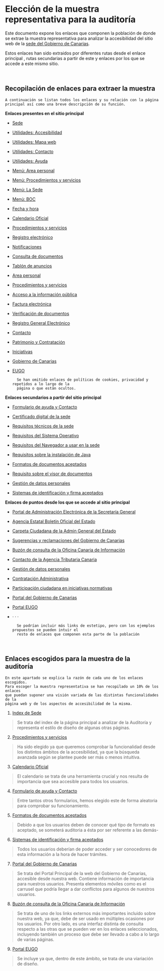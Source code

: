 # Elección de la muestra representativa para la auditoría
Este documento expone los enlaces que componen la población de donde se 
extrae la muestra representativa para analizar la accesibilidad del sitio
web de la [sede del Gobierno de Canarias](https://sede.gobcan.es/).

Estos enlaces han sido extraidos por diferentes rutas desde el enlace principal
, rutas secundarias a partir de este y enlaces por los que se accede a este mismo sitio.


<br>

## Recopilación de enlaces para extraer la muestra
    A continuación se listan todos los enlaces y su relación con la página principal así como una breve descripción de su función.

**Enlaces presentes en el sitio principal**
  
- [Sede](https://sede.gobcan.es/sede)
- [Utilidades: Accesibilidad](https://sede.gobcan.es/sede/utilidades_web/accesibilidad)
- [Utilidades: Mapa web](https://sede.gobcan.es/sede/utilidades_web/mapa_web)
- [Utilidades: Contacto](https://sede.gobcan.es/sede/utilidades_web/contacto)
- [Utilidades: Ayuda](https://sede.gobcan.es/sede/utilidades_web/ayuda)
- [Menú: Area personal](https://sede.gobcan.es/sede/menu-cabecera/area_personal)
- [Menú: Procedimientos y servicios](https://sede.gobcan.es/sede/menu-cabecera/procedimientos_y_servicios)
- [Menú: La Sede](https://sede.gobcan.es/sede/menu-cabecera/la_sede)
- [Menú: BOC](https://sede.gobcan.es/sede/menu-cabecera/boc)
- [Fecha y hora](https://sede.gobcan.es/sede/menu_lateral_f_h/fecha_y_hora_oficial)
- [Calendario Oficial](https://sede.gobcan.es/sede/menu_lateral_f_h/calendario_oficial)
- [Procedimientos y servicios](https://sede.gobcan.es/sede/procedimientos_servicios/tramites)
- [Registro electrónico](https://sede.gobcan.es/sede/destacados_menu_home/registro_general_electronico)
- [Notificaciones](https://sede.gobcan.es/sede/destacados_menu_home/notificaciones_telematicas)
- [Consulta de documentos](https://sede.gobcan.es/sede/destacados_menu_home/consulta_documentos)
- [Tablón de anuncios](https://sede.gobcan.es/sede/destacados_menu_home/tablon_anuncios)
- [Area personal](https://sede.gobcan.es/sede/area_personal)

- [Procedimientos y servicios](https://sede.gobcan.es/sede/tramites?contentTypeId=321b9560-73a9-11df-8da5-bf2cae36f426&titulo=Introduzca+el+texto&tema=&departamento=&perfil=&organo=&tipo_tramite=1b345260-7ead-11df-bdfa-925b42b7f915&plazo=1&enviado=true)
- [Acceso a la información pública](https://sede.gobcan.es/sede/tramites/4177)
- [Factura electrónica](https://sede.gobcan.es/sede/tramites/4005)
- [Verificación de documentos](https://sede.gobcan.es/sede/verifica_doc)
- [Registro General Electrónico](https://sede.gobcan.es/sede/rge)
- [Contacto](https://sede.gobcan.es/sede/contacto)
- [Patrimonio y Contratación](http://www.gobiernodecanarias.org/hacienda/dgpatrimonio/)
- [Iniciativas](https://www.gobiernodecanarias.org/participacionciudadana/iniciativas/)
- [Gobierno de Canarias](http://www.gobiernodecanarias.org/)
- [EUGO](http://www.eugo.es/)
    

        Se han omitido enlaces de políticas de cookies, privacidad y repetidos a lo largo de la 
        página o que están ocultos.

**Enlaces secundarios a partir del sitio principal**
  
- [Formulario de ayuda y Contacto](https://sede.gobcan.es/sede/formulario_contacto)

- [Certificado digital de la sede](https://sede.gobcan.es/sede/la_sede/requisitos_tecnicos/certificado_digital)
- [Requisitos técnicos de la sede](https://sede.gobcan.es/sede/la_sede/requisitos_tecnicos)
- [Requisitos del Sistema Operativo](https://sede.gobcan.es/sede/la_sede/requisitos_tecnicos/sistema_operativo)
- [Requisitos del Navegador a usar en la sede](https://sede.gobcan.es/sede/la_sede/requisitos_tecnicos/navegadores)
- [Requisitos sobre la instalación de Java](https://sede.gobcan.es/sede/la_sede/requisitos_tecnicos/maquina_virtual_java)
- [Formatos de documentos aceptados](https://sede.gobcan.es/sede/la_sede/requisitos_tecnicos/formatos)
- [Requisito sobre el visor de documentos](https://sede.gobcan.es/sede/la_sede/requisitos_tecnicos/visor_documentos)
- [Gestión de datos personales](https://sede.gobcan.es/sede/identificacionmenu)
- [Sistemas de identificación y firma aceptados](https://sede.gobcan.es/sede/la_sede/sistemas_firma)
    

**Enlaces de puntos desde los que se accede al sitio principal**
  
- [Portal de Administración Electrónica de la Secretaría General](https://administracionelectronica.gob.es/pae_Home/)

- [Agencia Estatal Boletín Oficial del Estado](https://www.boe.es/diario_boe/txt.php?id=BOE-A-2018-12699)
- [Carpeta Ciudadana de la Admin General del Estado](https://sede.administracion.gob.es/carpeta/clave.htm)
- [Sugerencias y reclamaciones del Gobierno de Canarias](https://www.gobiernodecanarias.org/principal/sugrec/)
- [Buzón de consulta de la Oficina Canaria de Información](https://www.gobiernodecanarias.org/siac/oficinas/buzon/)
- [Contacto de la Agencia Tributaria Canaria](https://sede.gobcan.es/tributos/jsf/publico/sede/utilidades_web/contacto.jsp)
- [Gestión de datos personales](https://sede.gobcan.es/sede/identificacionmenu)
- [Contratación Administrativa](http://www.gobiernodecanarias.org/hacienda/dgpatrimonio/)
- [Participación ciudadana en iniciativas normativas](https://www.gobiernodecanarias.org/participacionciudadana/iniciativas/)
- [Portal del Gobierno de Canarias](https://www.gobiernodecanarias.org/principal/)
- [Portal EUGO](http://www.eugo.es/)
- · · ·
        
        Se podrían incluir más links de estetipo, pero con los ejemplos propuestos se pueden intuir el
        resto de enlaces que componen esta parte de la población
<br>

## Enlaces escogidos para la muestra de la auditoría
    En este apartado se explica la razón de cada uno de los enlaces escogidos. 
    Para escoger la muestra representativa se han recopilado un 10% de los enlaces
    que puedan suponer una visión variada de las distintas funcionalidades de la 
    página web y de los aspectos de accesibilidad de la misma.

1. [Index de Sede](https://sede.gobcan.es/sede) 
> Se trata del index de la página principal a analizar de la Auditoría y representa el estilo de diseño de algunas otras páginas. 
2. [Procedimientos y servicios](https://sede.gobcan.es/sede/procedimientos_servicios/tramites)
> Ha sido elegido ya que queremos comprobar la funcionalidad desde los distintos ámbitos de la accesibilidad, ya que la búsqueda avanzada según se plantee puede ser más o menos intuitiva.
3. [Calendario Oficial](https://sede.gobcan.es/sede/menu_lateral_f_h/calendario_oficial)
> El calendario se trata de una herramienta crucial y nos resulta de importancia que sea accesible para todos los usuarios.
4. [Formulario de ayuda y Contacto](https://sede.gobcan.es/sede/formulario_contacto)
> Entre tantos otros formularios, hemos elegido este de forma aleatoria para comprobar su funcionamiento.
5. [Formatos de documentos aceptados](https://sede.gobcan.es/sede/la_sede/requisitos_tecnicos/formatos)
> Debido a que los usuarios deben de conocer qué tipo de formato es aceptado, se someterá auditoria a ésta por ser referente a las demás-
6. [Sistemas de identificación y firma aceptados](https://sede.gobcan.es/sede/la_sede/sistemas_firma)
> Todos los usuarios deberían de poder acceder y ser conocedores de esta información a la hora de hacer trámites.
7. [Portal del Gobierno de Canarias](https://www.gobiernodecanarias.org/principal/)
> Se trata del Portal Principal de la web del Gobierno de Canarias, accesible desde nuestra web. Contiene información de importancia para nuestros usuarios. Presenta elementos móviles como es el carrusel que podría llegar a dar conflictos para algunos de nuestros usuarios.
8. [Buzón de consulta de la Oficina Canaria de Información](https://www.gobiernodecanarias.org/siac/oficinas/buzon/)
> Se trata de uno de los links externos más importantes incluido sobre nuestra web, ya que, debe de ser usado en múltiples ocasiones por los usuarios. Por otro lado, es una interfaz distinta de consulta respecto a las otras que se pueden ver en los enlaces seleccionados, incluyendo también un proceso que debe ser llevado a cabo a lo largo de varias páginas.
9. [Portal EUGO](http://www.eugo.es/)
> Se incluye ya que, dentro de este ámbito, se trata de una viariación de diseño.